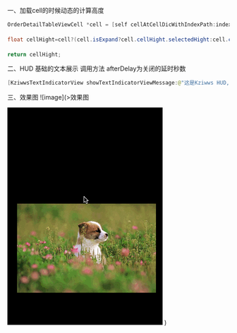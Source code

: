 一、加载cell的时候动态的计算高度

```Java
OrderDetailTableViewCell *cell = [self cellAtCellDicWithIndexPath:indexPath];

float cellHight=cell?(cell.isExpand?cell.cellHight.selectedHight:cell.cellHight.normalHight):cell.cellHight.normalHight;

return cellHight;
```

二、HUD 基础的文本展示
调用方法 afterDelay为关闭的延时秒数
```Java
[KziwwsTextIndicatorView showTextIndicatorViewMessage:@"这是Kziwws HUD,一个善良有梦想安静的程序员" afterDelay:0.5 isMaskGray:NO];
```

三、效果图
![image](>效果图

![image](https://github.com/Kziwws/ZoomImageView/blob/master/ZoomImageView/68e6be8c213b3995d327670906acd94f.gif)
)
